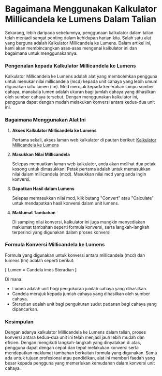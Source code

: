 Bagaimana Menggunakan Kalkulator Millicandela ke Lumens Dalam Talian
====================================================================

Sekarang, lebih daripada sebelumnya, penggunaan kalkulator dalam talian telah menjadi sangat penting dalam kehidupan harian kita. Salah satu alat yang berguna adalah Kalkulator Millicandela ke Lumens. Dalam artikel ini, kami akan membincangkan asas-asas mengenai kalkulator ini dan bagaimana untuk menggunakannya.

### Pengenalan kepada Kalkulator Millicandela ke Lumens

Kalkulator Millicandela ke Lumens adalah alat yang membolehkan pengguna untuk menukar nilai millicandela (mcd) kepada unit cahaya yang lebih umum digunakan iaitu lumen (lm). Mcd merujuk kepada kecerahan lampu sumber cahaya, manakala lumen adalah ukuran bagi jumlah cahaya yang dihasilkan oleh sumber cahaya tersebut. Dengan menggunakan kalkulator ini, pengguna dapat dengan mudah melakukan konversi antara kedua-dua unit ini.

### Bagaimana Menggunakan Alat Ini

1. **Akses Kalkulator Millicandela ke Lumens**
    
    Pertama sekali, akses laman web kalkulator di pautan berikut: [Kalkulator Millicandela ke Lumens](https://www.onlinecalculatorsfree.com/ms/tools/millicandela-to-lumen-calculator.html)
2. **Masukkan Nilai Millicandela**
    
    Selepas memuatkan laman web kalkulator, anda akan melihat dua petak kosong untuk dimasukkan. Petak pertama adalah untuk memasukkan nilai dalam millicandela (mcd). Masukkan nilai mcd yang anda ingin konversi.
3. **Dapatkan Hasil dalam Lumens**
    
    Selepas memasukkan nilai mcd, klik butang "Convert" atau "Calculate" untuk mendapatkan hasil konversi dalam unit lumens.
4. **Maklumat Tambahan**
    
    Di samping nilai konversi, kalkulator ini juga mungkin menyediakan maklumat tambahan seperti formula konversi, serta langkah-langkah terperinci yang digunakan dalam proses konversi.

### Formula Konversi Millicandela ke Lumens

Formula yang digunakan untuk konversi antara millicandela (mcd) dan lumens (lm) adalah seperti berikut:

\[ Lumen = Candela imes Steradian \]

Di mana:

- Lumen adalah unit bagi pengukuran jumlah cahaya yang dihasilkan.
- Candela merujuk kepada jumlah cahaya yang dihasilkan oleh sumber cahaya.
- Steradian adalah unit bagi pengukuran sudut padanan bagi cahaya yang dipancarkan.

### Kesimpulan

Dengan adanya kalkulator Millicandela ke Lumens dalam talian, proses konversi antara kedua-dua unit ini telah menjadi jauh lebih mudah dan efisien. Dengan mengikuti langkah-langkah yang dinyatakan di atas, pengguna dapat dengan cepat dan tepat melakukan konversi serta mendapatkan maklumat tambahan berkaitan formula yang digunakan. Sama ada untuk tujuan profesional atau pendidikan, alat ini memberi faedah yang besar kepada pengguna yang memerlukan kemudahan dalam konversi unit cahaya.